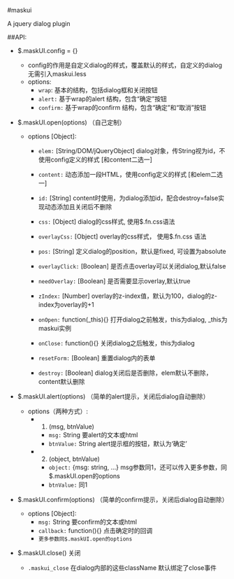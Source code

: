 #maskui

A jquery dialog plugin

##API:

* $.maskUI.config = {}
    * config的作用是自定义dialog的样式，覆盖默认的样式，自定义的dialog无需引入maskui.less
    * options:
        * `wrap`: 基本的结构，包括dialog框和关闭按钮
        * `alert:` 基于wrap的alert 结构，包含“确定”按钮
        * `confirm:` 基于wrap的confirm 结构，包含“确定”和“取消”按钮

* $.maskUI.open(options) （自己定制）
    * options [Object]:
        * `elem:` [String/DOM/jQueryObject] dialog对象，传String视为id，不使用config定义的样式   [和content二选一]

        * `content:` 动态添加一段HTML，使用config定义的样式 [和elem二选一]
        * `id:` [String] content时使用，为dialog添加id，配合destroy=false实现动态添加且关闭后不删除

        * `css:` [Object] dialog的css样式, 使用$.fn.css语法
        * `overlayCss:` [Object] overlay的css样式， 使用$.fn.css 语法
        * `pos:` [String] 定义dialog的position，默认是fixed, 可设置为absolute
        * `overlayClick:` [Boolean] 是否点击overlay可以关闭dialog,默认false
        * `needOverlay:` [Boolean] 是否需要显示overlay,默认true
        * `zIndex:` [Number] overlay的z-index值，默认为100，dialog的z-index为overlay的+1
        * `onOpen:` function(_this){} 打开dialog之前触发，this为dialog, _this为maskui实例
        * `onClose:` function(){} 关闭dialog之后触发，this为dialog
        * `resetForm:` [Boolean] 重置dialog内的表单
        * `destroy:` [Boolean] dialog关闭后是否删除，elem默认不删除，content默认删除

* $.maskUI.alert(options) （简单的alert提示，关闭后dialog自动删除）
    * options（两种方式）:
        * 1. (msg, btnValue)
            * `msg:` String 要alert的文本或html
            * `btnValue:` String alert提示框的按钮，默认为‘确定’

        * 2. (object, btnValue)
            * `object:` {msg: string, ...}  msg参数同1，还可以传入更多参数，同$.maskUI.open的options
            * `btnValue:` 同1


* $.maskUI.confirm(options) （简单的confirm提示，关闭后dialog自动删除）
    * options [Object]:
        * `msg:` String 要confirm的文本或html
        * `callback:` function(){} 点击确定时的回调
        * `更多参数同$.maskUI.open的options`


* $.maskUI.close() 关闭
    * `.maskui_close` 在dialog内部的这些className 默认绑定了close事件



